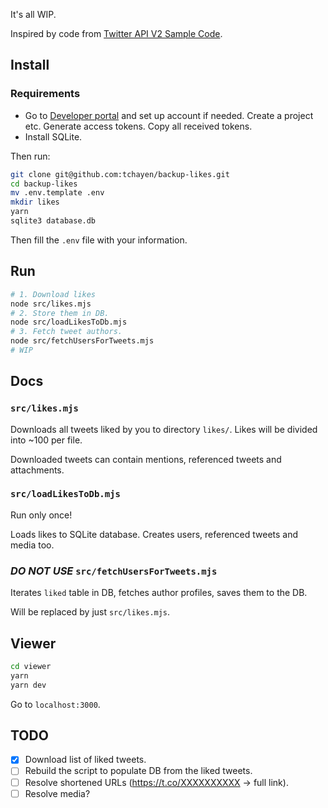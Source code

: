 It's all WIP.

Inspired by code from [Twitter API V2 Sample Code](https://github.com/twitterdev/Twitter-API-v2-sample-code).

## Install

### Requirements

- Go to [Developer portal](https://developer.twitter.com/en/portal/projects/) and set up account if needed. Create a project etc. Generate access tokens. Copy all received tokens.
- Install SQLite.

Then run:

```bash
git clone git@github.com:tchayen/backup-likes.git
cd backup-likes
mv .env.template .env
mkdir likes
yarn
sqlite3 database.db
```

Then fill the `.env` file with your information.

## Run

```bash
# 1. Download likes
node src/likes.mjs
# 2. Store them in DB.
node src/loadLikesToDb.mjs
# 3. Fetch tweet authors.
node src/fetchUsersForTweets.mjs
# WIP
```

## Docs

### `src/likes.mjs`

Downloads all tweets liked by you to directory `likes/`. Likes will be divided into ~100 per file.

Downloaded tweets can contain mentions, referenced tweets and attachments.

### `src/loadLikesToDb.mjs`

Run only once!

Loads likes to SQLite database. Creates users, referenced tweets and media too.

### _DO NOT USE_ `src/fetchUsersForTweets.mjs`

Iterates `liked` table in DB, fetches author profiles, saves them to the DB.

Will be replaced by just `src/likes.mjs`.

## Viewer

```bash
cd viewer
yarn
yarn dev
```

Go to `localhost:3000`.

## TODO

- [x] Download list of liked tweets.
- [ ] Rebuild the script to populate DB from the liked tweets.
- [ ] Resolve shortened URLs (https://t.co/XXXXXXXXXX -> full link).
- [ ] Resolve media?
